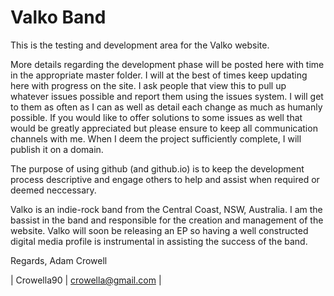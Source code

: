 Valko Band
=========

This is the testing and development area for the Valko website.

More details regarding the development phase will be posted here with time in the appropriate master folder. I will at the best of times keep updating here with progress on the site. I ask people that view this to pull up whatever issues possible and report them using the issues system. I will get to them as often as I can as well as detail each change as much as humanly possible. If you would like to offer solutions to some issues as well that would be greatly appreciated but please ensure to keep all communication channels with me. When I deem the project sufficiently complete, I will publish it on a domain.

The purpose of using github (and github.io) is to keep the development process descriptive and engage others to help and assist when required or deemed neccessary.

Valko is an indie-rock band from the Central Coast, NSW, Australia. I am the bassist in the band and responsible for the creation and management of the website. Valko will soon be releasing an EP so having a well constructed digital media profile is instrumental in assisting the success of the band.

Regards,
Adam Crowell 

| Crowella90 | crowella@gmail.com | 
